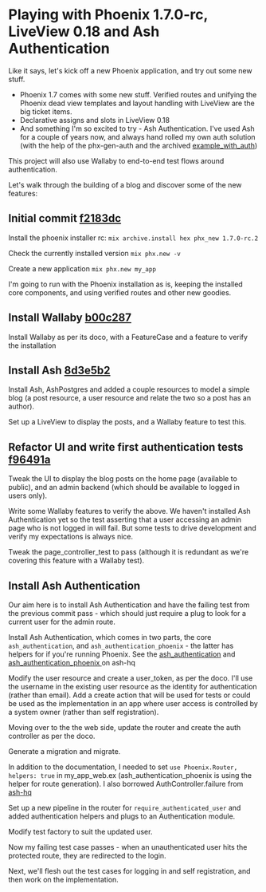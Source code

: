 # Playing with Phoenix 1.7.0-rc, LiveView 0.18 and Ash Authentication

Like it says, let's kick off a new Phoenix application, and try out some new stuff.

* Phoenix 1.7 comes with some new stuff. Verified routes and unifying the Phoenix dead view templates and layout handling with LiveView are the big ticket items.
* Declarative assigns and slots in LiveView 0.18
* And something I'm so excited to try - Ash Authentication. I've used Ash for a couple of years now, and always hand rolled my own auth solution (with the help of the phx-gen-auth and the archived [example_with_auth](https://github.com/ash-project/example_with_auth))

This project will also use Wallaby to end-to-end test flows around authentication.

Let's walk through the building of a blog and discover some of the new features:

## Initial commit [f2183dc](https://github.com/totaltrash/play_ash_authentication/commit/f2183dc3445e6393d2ce734bce35d774e9e5d8ae)

Install the phoenix installer rc: `mix archive.install hex phx_new 1.7.0-rc.2`

Check the currently installed version `mix phx.new -v`

Create a new application `mix phx.new my_app`

I'm going to run with the Phoenix installation as is, keeping the installed core components, and using verified routes and other new goodies.

## Install Wallaby [b00c287](https://github.com/totaltrash/play_ash_authentication/commit/b00c287caea5521ad1d8d3d4d353bffb55a11fce)

Install Wallaby as per its doco, with a FeatureCase and a feature to verify the installation

## Install Ash [8d3e5b2](https://github.com/totaltrash/play_ash_authentication/commit/8d3e5b235c4f5f58eb28014a6992b6cae1a72e14)

Install Ash, AshPostgres and added a couple resources to model a simple blog (a post resource, a user resource and relate the two so a post has an author).

Set up a LiveView to display the posts, and a Wallaby feature to test this.

## Refactor UI and write first authentication tests [f96491a](https://github.com/totaltrash/play_ash_authentication/commit/f96491ae53bea2fe1565725804eae82cd1327de1)

Tweak the UI to display the blog posts on the home page (available to public), and an admin backend (which should be available to logged in users only).

Write some Wallaby features to verify the above. We haven't installed Ash Authentication yet so the test asserting that a user accessing an admin page who is not logged in will fail. But some tests to drive development and verify my expectations is always nice.

Tweak the page_controller_test to pass (although it is redundant as we're covering this feature with a Wallaby test).

## Install Ash Authentication

Our aim here is to install Ash Authentication and have the failing test from the previous commit pass - which should just require a plug to look for a current user for the admin route.

Install Ash Authentication, which comes in two parts, the core `ash_authentication`, and `ash_authentication_phoenix` - the latter has helpers for if you're running Phoenix. See the [ash_authentication](https://ash-hq.org/docs/guides/ash_authentication/latest/tutorials/getting-started-with-authentication) and [ash_authentication_phoenix ](https://ash-hq.org/docs/guides/ash_authentication/latest/integrating-ash-authentication-and-phoenix) on ash-hq

Modify the user resource and create a user_token, as per the doco. I'll use the username in the existing user resource as the identity for authentication (rather than email). Add a create action that will be used for tests or could be used as the implementation in an app where user access is controlled by a system owner (rather than self registration).

Moving over to the the web side, update the router and create the auth controller as per the doco.

Generate a migration and migrate.

In addition to the documentation, I needed to set `use Phoenix.Router, helpers: true` in my_app_web.ex (ash_authentication_phoenix is using the helper for route generation). I also borrowed AuthController.failure from [ash-hq](https://github.com/ash-project/ash_hq/blob/main/lib/ash_hq_web/controllers/auth_controller.ex)

Set up a new pipeline in the router for `require_authenticated_user` and added authentication helpers and plugs to an Authentication module.

Modify test factory to suit the updated user.

Now my failing test case passes - when an unauthenticated user hits the protected route, they are redirected to the login.

Next, we'll flesh out the test cases for logging in and self registration, and then work on the implementation.
